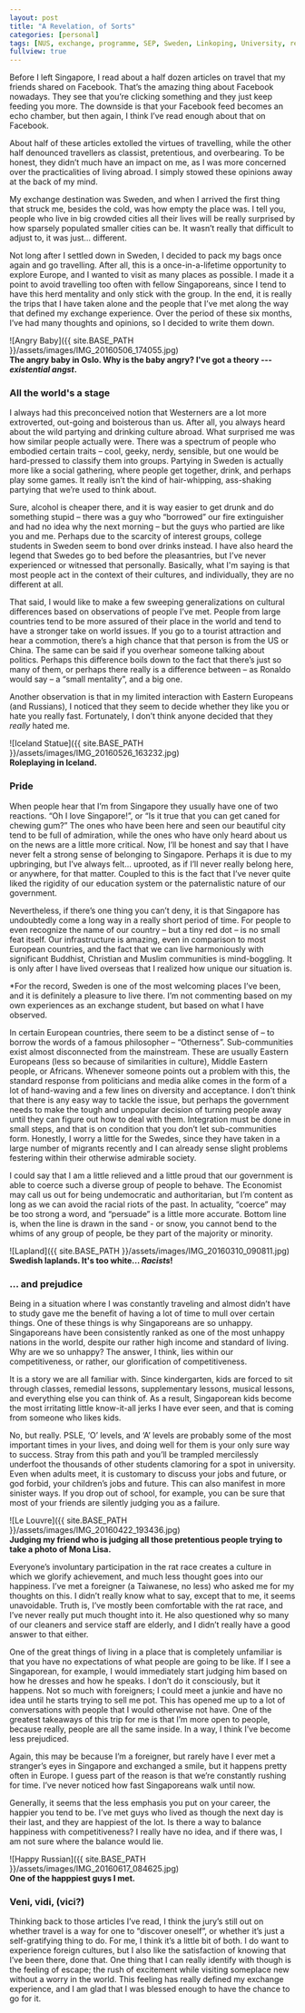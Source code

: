 ```yaml
---
layout: post
title: "A Revelation, of Sorts"
categories: [personal]
tags: [NUS, exchange, programme, SEP, Sweden, Linkoping, University, reflection, experience]
fullview: true
---
```


Before I left Singapore, I read about a half dozen articles on travel that my friends shared on Facebook. That’s the amazing thing about Facebook nowadays. They see that you’re clicking something and they just keep feeding you more. The downside is that your Facebook feed becomes an echo chamber, but then again, I think I’ve read enough about that on Facebook.

About half of these articles extolled the virtues of travelling, while the other half denounced travellers as classist, pretentious, and overbearing. To be honest, they didn’t much have an impact on me, as I was more concerned over the practicalities of living abroad. I simply stowed these opinions away at the back of my mind. 

My exchange destination was Sweden, and when I arrived the first thing that struck me, besides the cold, was how empty the place was. I tell you, people who live in big crowded cities all their lives will be really surprised by how sparsely populated smaller cities can be. It wasn’t really that difficult to adjust to, it was just… different.

Not long after I settled down in Sweden, I decided to pack my bags once again and go travelling. After all, this is a once-in-a-lifetime opportunity to explore Europe, and I wanted to visit as many places as possible. I made it a point to avoid travelling too often with fellow Singaporeans, since I tend to have this herd mentality and only stick with the group. In the end, it is really the trips that I have taken alone and the people that I’ve met along the way that defined my exchange experience. Over the period of these six months, I’ve had many thoughts and opinions, so I decided to write them down.

![Angry Baby]({{ site.BASE_PATH }}/assets/images/IMG_20160506_174055.jpg)  
**The angry baby in Oslo. Why is the baby angry? I've got a theory --- _existential angst_.**

### All the world's a stage

I always had this preconceived notion that Westerners are a lot more extroverted, out-going and boisterous than us. After all, you always heard about the wild partying and drinking culture abroad. What surprised me was how similar people actually were. There was a spectrum of people who embodied certain traits – cool, geeky, nerdy, sensible, but one would be hard-pressed to classify them into groups. Partying in Sweden is actually more like a social gathering, where people get together, drink, and perhaps play some games. It really isn’t the kind of hair-whipping, ass-shaking partying that we’re used to think about. 

Sure, alcohol is cheaper there, and it is way easier to get drunk and do something stupid – there was a guy who “borrowed” our fire extinguisher and had no idea why the next morning – but the guys who partied are like you and me. Perhaps due to the scarcity of interest groups, college students in Sweden seem to bond over drinks instead. I have also heard the legend that Swedes go to bed before the pleasantries, but I’ve never experienced or witnessed that personally. Basically, what I'm saying is that most people act in the context of their cultures, and individually, they are no different at all.

That said, I would like to make a few sweeping generalizations on cultural differences based on observations of people I’ve met. People from large countries tend to be more assured of their place in the world and tend to have a stronger take on world issues. If you go to a tourist attraction and hear a commotion, there’s a high chance that that person is from the US or China. The same can be said if you overhear someone talking about politics. Perhaps this difference boils down to the fact that there’s just so many of them, or perhaps there really is a difference between – as Ronaldo would say – a “small mentality”, and a big one.

Another observation is that in my limited interaction with Eastern Europeans (and Russians), I noticed that they seem to decide whether they like you or hate you really fast. Fortunately, I don’t think anyone decided that they *really* hated me.

![Iceland Statue]({{ site.BASE_PATH }}/assets/images/IMG_20160526_163232.jpg)  
**Roleplaying in Iceland.**

### Pride

When people hear that I’m from Singapore they usually have one of two reactions. “Oh I love Singapore!”, or “Is it true that you can get caned for chewing gum?” The ones who have been here and seen our beautiful city tend to be full of admiration, while the ones who have only heard about us on the news are a little more critical. Now, I’ll be honest and say that I have never felt a strong sense of belonging to Singapore. Perhaps it is due to my upbringing, but I’ve always felt… uprooted, as if I’ll never really belong here, or anywhere, for that matter. Coupled to this is the fact that I’ve never quite liked the rigidity of our education system or the paternalistic nature of our government. 

Nevertheless, if there’s one thing you can’t deny, it is that Singapore has undoubtedly come a long way in a really short period of time. For people to even recognize the name of our country – but a tiny red dot – is no small feat itself. Our infrastructure is amazing, even in comparison to most European countries, and the fact that we can live harmoniously with significant Buddhist, Christian and Muslim communities is mind-boggling. It is only after I have lived overseas that I realized how unique our situation is. 

*For the record, Sweden is one of the most welcoming places I’ve been, and it is definitely a pleasure to live there. I’m not commenting based on my own experiences as an exchange student, but based on what I have observed.

In certain European countries, there seem to be a distinct sense of – to borrow the words of a famous philosopher – “Otherness”. Sub-communities exist almost disconnected from the mainstream. These are usually Eastern Europeans (less so because of similarities in culture), Middle Eastern people, or Africans. Whenever someone points out a problem with this, the standard response from politicians and media alike comes in the form of a lot of hand-waving and a few lines on diversity and acceptance. I don’t think that there is any easy way to tackle the issue, but perhaps the government needs to make the tough and unpopular decision of turning people away until they can figure out how to deal with them. Integration must be done in small steps, and that is on condition that you don’t let sub-communities form. Honestly, I worry a little for the Swedes, since they have taken in a large number of migrants recently and I can already sense slight problems festering within their otherwise admirable society. 

I could say that I am a little relieved and a little proud that our government is able to coerce such a diverse group of people to behave. The Economist may call us out for being undemocratic and authoritarian, but I’m content as long as we can avoid the racial riots of the past. In actuality, “coerce” may be too strong a word, and “persuade” is a little more accurate. Bottom line is, when the line is drawn in the sand - or snow, you cannot bend to the whims of any group of people, be they part of the majority or minority.

![Lapland]({{ site.BASE_PATH }}/assets/images/IMG_20160310_090811.jpg)  
**Swedish laplands. It's too white... _Racists_!**

### … and prejudice

Being in a situation where I was constantly traveling and almost didn’t have to study gave me the benefit of having a lot of time to mull over certain things. One of these things is why Singaporeans are so unhappy. Singaporeans have been consistently ranked as one of the most unhappy nations in the world, despite our rather high income and standard of living. Why are we so unhappy? The answer, I think, lies within our competitiveness, or rather, our glorification of competitiveness.

It is a story we are all familiar with. Since kindergarten, kids are forced to sit through classes, remedial lessons, supplementary lessons, musical lessons, and everything else you can think of. As a result, Singaporean kids become the most irritating little know-it-all jerks I have ever seen, and that is coming from someone who likes kids. 

No, but really. PSLE, ‘O’ levels, and ‘A’ levels are probably some of the most important times in your lives, and doing well for them is your only sure way to success. Stray from this path and you’ll be trampled mercilessly underfoot the thousands of other students clamoring for a spot in university. Even when adults meet, it is customary to discuss your jobs and future, or god forbid, your children’s jobs and future. This can also manifest in more sinister ways. If you drop out of school, for example, you can be sure that most of your friends are silently judging you as a failure.

![Le Louvre]({{ site.BASE_PATH }}/assets/images/IMG_20160422_193436.jpg)  
**Judging my friend who is judging all those pretentious people trying to take a photo of Mona Lisa.**

Everyone’s involuntary participation in the rat race creates a culture in which we glorify achievement, and much less thought goes into our happiness. I’ve met a foreigner (a Taiwanese, no less) who asked me for my thoughts on this. I didn’t really know what to say, except that to me, it seems unavoidable. Truth is, I’ve mostly been comfortable with the rat race, and I’ve never really put much thought into it. He also questioned why so many of our cleaners and service staff are elderly, and I didn’t really have a good answer to that either.

One of the great things of living in a place that is completely unfamiliar is that you have no expectations of what people are going to be like. If I see a Singaporean, for example, I would immediately start judging him based on how he dresses and how he speaks. I don’t do it consciously, but it happens. Not so much with foreigners; I could meet a junkie and have no idea until he starts trying to sell me pot. This has opened me up to a lot of conversations with people that I would otherwise not have. One of the greatest takeaways of this trip for me is that I’m more open to people, because really, people are all the same inside. In a way, I think I’ve become less prejudiced.

Again, this may be because I’m a foreigner, but rarely have I ever met a stranger’s eyes in Singapore and exchanged a smile, but it happens pretty often in Europe. I guess part of the reason is that we’re constantly rushing for time. I’ve never noticed how fast Singaporeans walk until now.

Generally, it seems that the less emphasis you put on your career, the happier you tend to be. I’ve met guys who lived as though the next day is their last, and they are happiest of the lot. Is there a way to balance happiness with competitiveness? I really have no idea, and if there was, I am not sure where the balance would lie.

![Happy Russian]({{ site.BASE_PATH }}/assets/images/IMG_20160617_084625.jpg)  
**One of the happpiest guys I met.**

### Veni, vidi, (vici?)

Thinking back to those articles I’ve read, I think the jury’s still out on whether travel is a way for one to “discover oneself”, or whether it’s just a self-gratifying thing to do. For me, I think it’s a little bit of both. I do want to experience foreign cultures, but I also like the satisfaction of knowing that I’ve been there, done that. One thing that I can really identify with though is the feeling of escape; the rush of excitement while visiting someplace new without a worry in the world. This feeling has really defined my exchange experience, and I am glad that I was blessed enough to have the chance to go for it.